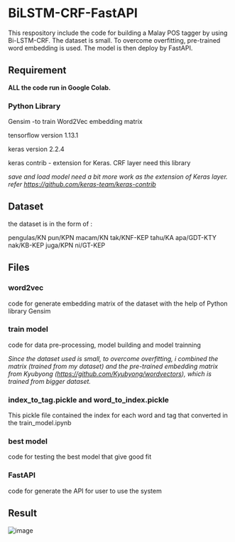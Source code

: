 # BiLSTM-CRF-FastAPI
This respository include the code for building a Malay POS tagger by using Bi-LSTM-CRF.
The dataset is small. To overcome overfitting, pre-trained word embedding is used.
The model is then deploy by FastAPI.

## Requirement
**ALL the code run in Google Colab.**
### Python Library
Gensim -to train Word2Vec embedding matrix

tensorflow version 1.13.1 

keras version 2.2.4 

keras contrib - extension for Keras. CRF layer need this library

*save and load model need a bit more work as the extension of Keras layer. refer https://github.com/keras-team/keras-contrib*

## Dataset
the dataset is in the form of : 

pengulas/KN pun/KPN macam/KN tak/KNF-KEP tahu/KA apa/GDT-KTY nak/KB-KEP juga/KPN ni/GT-KEP

## Files

### word2vec
code for generate embedding matrix of the dataset with the help of Python library Gensim

### train model
code for data pre-processing, model building and model trainning

*Since the dataset used is small, to overcome overfitting, i combined the matrix (trained from my dataset) and the pre-trained embedding matrix from Kyubyong (https://github.com/Kyubyong/wordvectors), which is trained from bigger dataset.*

### index_to_tag.pickle and word_to_index.pickle
This pickle file contained the index for each word and tag that converted in the train_model.ipynb

### best model
code for testing the best model that give good fit

### FastAPI
code for generate the API for user to use the system

## Result

![image](https://user-images.githubusercontent.com/82029895/127024120-9e4156a1-3488-486a-bc16-b7616c0de2b3.png)

